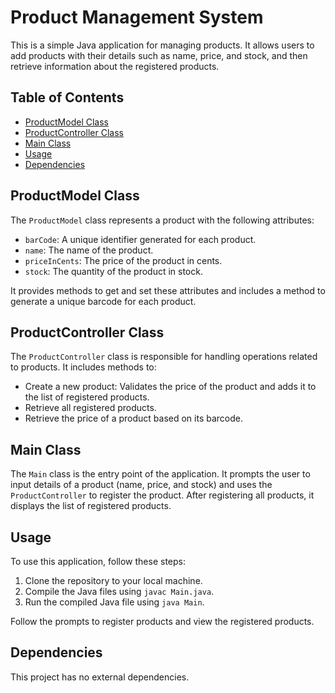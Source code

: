 # Product Management System

This is a simple Java application for managing products. It allows users to add products with their details such as name, price, and stock, and then retrieve information about the registered products.

## Table of Contents

- [ProductModel Class](#productmodel-class)
- [ProductController Class](#productcontroller-class)
- [Main Class](#main-class)
- [Usage](#usage)
- [Dependencies](#dependencies)

## ProductModel Class

The `ProductModel` class represents a product with the following attributes:

- `barCode`: A unique identifier generated for each product.
- `name`: The name of the product.
- `priceInCents`: The price of the product in cents.
- `stock`: The quantity of the product in stock.

It provides methods to get and set these attributes and includes a method to generate a unique barcode for each product.

## ProductController Class

The `ProductController` class is responsible for handling operations related to products. It includes methods to:

- Create a new product: Validates the price of the product and adds it to the list of registered products.
- Retrieve all registered products.
- Retrieve the price of a product based on its barcode.

## Main Class

The `Main` class is the entry point of the application. It prompts the user to input details of a product (name, price, and stock) and uses the `ProductController` to register the product. After registering all products, it displays the list of registered products.

## Usage

To use this application, follow these steps:

1. Clone the repository to your local machine.
2. Compile the Java files using `javac Main.java`.
3. Run the compiled Java file using `java Main`.

Follow the prompts to register products and view the registered products.

## Dependencies

This project has no external dependencies.

